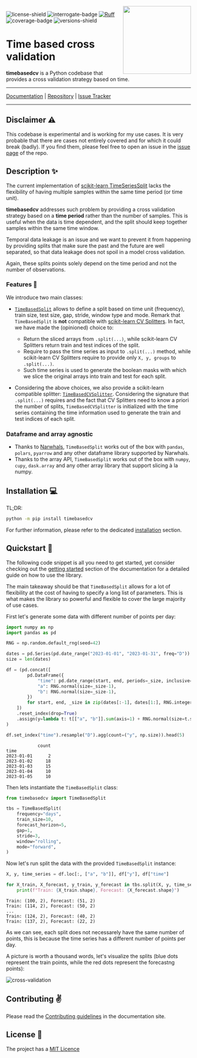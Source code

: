 <img src="https://raw.githubusercontent.com/FBruzzesi/timebasedcv/main/docs/img/timebasedcv-logo.svg" width=185 height=185 align="right">

![license-shield](https://img.shields.io/github/license/FBruzzesi/timebasedcv)
![interrogate-badge](https://raw.githubusercontent.com/FBruzzesi/timebasedcv/main/docs/img/interrogate-shield.svg)
[![Ruff](https://img.shields.io/endpoint?url=https://raw.githubusercontent.com/astral-sh/ruff/main/assets/badge/v2.json)](https://github.com/astral-sh/ruff)
![coverage-badge](https://raw.githubusercontent.com/FBruzzesi/timebasedcv/main/docs/img/coverage.svg)
![versions-shield](https://img.shields.io/pypi/pyversions/timebasedcv)

# Time based cross validation

**timebasedcv** is a Python codebase that provides a cross validation strategy based on time.

---

[Documentation](https://fbruzzesi.github.io/timebasedcv) | [Repository](https://github.com/fbruzzesi/timebasedcv) | [Issue Tracker](https://github.com/fbruzzesi/timebasedcv/issues)

---

## Disclaimer ⚠️

This codebase is experimental and is working for my use cases. It is very probable that there are cases not entirely covered and for which it could break (badly). If you find them, please feel free to open an issue in the [issue page](https://github.com/FBruzzesi/timebasedcv/issues/new) of the repo.

## Description ✨

The current implementation of [scikit-learn TimeSeriesSplit](https://scikit-learn.org/stable/modules/generated/sklearn.model_selection.TimeSeriesSplit.html) lacks the flexibility of having multiple samples within the same time period (or time unit).

**timebasedcv** addresses such problem by providing a cross validation strategy based on a **time period** rather than the number of samples. This is useful when the data is time dependent, and the split should keep together samples within the same time window.

Temporal data leakage is an issue and we want to prevent it from happening by providing splits that make sure the past and the future are well separated, so that data leakage does not spoil in a model cross validation.

Again, these splits points solely depend on the time period and not the number of observations.

### Features 📜

We introduce two main classes:

- [`TimeBasedSplit`](https://fbruzzesi.github.io/timebasedcv/api/timebasedcv/#timebasedcv.core.TimeBasedSplit) allows to define a split based on time unit (frequency), train size, test size, gap, stride, window type and mode. Remark that `TimeBasedSplit` is **not** compatible with [scikit-learn CV Splitters](https://scikit-learn.org/stable/common_pitfalls.html#id3). In fact, we have made the (opinioned) choice to:

  - Return the sliced arrays from `.split(...)`, while scikit-learn CV Splitters return train and test indices of the split.
  - Require to pass the time series as input to `.split(...)` method, while scikit-learn CV Splitters require to provide only `X, y, groups` to `.split(...)`.
  - Such time series is used to generate the boolean masks with which we slice the original arrays into train and test for each split.

- Considering the above choices, we also provide a scikit-learn compatible splitter: [`TimeBasedCVSplitter`](https://fbruzzesi.github.io/timebasedcv/api/sklearn/#timebasedcv.sklearn.TimeBasedCVSplitter). Considering the signature that `.split(...)` requires and the fact that CV Splitters need to know a priori the number of splits, `TimeBasedCVSplitter` is initialized with the time series containing the time information used to generate the train and test indices of each split.

### Dataframe and array agnostic

- Thanks to [Narwhals](https://narwhals-dev.github.io/narwhals/), `TimeBasedSplit` works out of the box with `pandas`, `polars`, `pyarrow` and any other dataframe library supported by Narwhals.
- Thanks to the array API, `TimeBasedSplit` works out of the box with `numpy`, `cupy`, `dask.array` and any other array library that support slicing à la numpy.

## Installation 💻

TL;DR:

```bash
python -m pip install timebasedcv
```

For further information, please refer to the dedicated [installation](https://fbruzzesi.github.io/timebasedcv/installation) section.

## Quickstart 🏃

The following code snippet is all you need to get started, yet consider checking out the [getting started](https://fbruzzesi.github.io/timebasedcv/user-guide/getting-started/) section of the documentation for a detailed guide on how to use the library.

The main takeaway should be that `TimeBasedSplit` allows for a lot of flexibility at the cost of having to specify a long list of parameters. This is what makes the library so powerful and flexible to cover the large majority of use cases.

First let's generate some data with different number of points per day:

```python
import numpy as np
import pandas as pd

RNG = np.random.default_rng(seed=42)

dates = pd.Series(pd.date_range("2023-01-01", "2023-01-31", freq="D"))
size = len(dates)

df = (pd.concat([
        pd.DataFrame({
            "time": pd.date_range(start, end, periods=_size, inclusive="left"),
            "a": RNG.normal(size=_size-1),
            "b": RNG.normal(size=_size-1),
        })
        for start, end, _size in zip(dates[:-1], dates[1:], RNG.integers(2, 24, size-1))
    ])
    .reset_index(drop=True)
    .assign(y=lambda t: t[["a", "b"]].sum(axis=1) + RNG.normal(size=t.shape[0])/25)
)

df.set_index("time").resample("D").agg(count=("y", np.size)).head(5)
```

```terminal
            count
time
2023-01-01      2
2023-01-02     18
2023-01-03     15
2023-01-04     10
2023-01-05     10
```

Then lets instantiate the `TimeBasedSplit` class:

```python
from timebasedcv import TimeBasedSplit

tbs = TimeBasedSplit(
    frequency="days",
    train_size=10,
    forecast_horizon=5,
    gap=1,
    stride=3,
    window="rolling",
    mode="forward",
)
```

Now let's run split the data with the provided `TimeBasedSplit` instance:

```py title="Generate the splits"
X, y, time_series = df.loc[:, ["a", "b"]], df["y"], df["time"]

for X_train, X_forecast, y_train, y_forecast in tbs.split(X, y, time_series=time_series):
    print(f"Train: {X_train.shape}, Forecast: {X_forecast.shape}")
```

```terminal
Train: (100, 2), Forecast: (51, 2)
Train: (114, 2), Forecast: (50, 2)
...
Train: (124, 2), Forecast: (40, 2)
Train: (137, 2), Forecast: (22, 2)
```

As we can see, each split does not necessarely have the same number of points, this is because the time series has a different number of points per day.

A picture is worth a thousand words, let's visualize the splits (blue dots represent the train points, while the red dots represent the forecastng points):

![cross-validation](docs/img/basic-cv-split.png)

## Contributing ✌️

Please read the [Contributing guidelines](https://fbruzzesi.github.io/timebasedcv/contribute/) in the documentation site.

## License 👀

The project has a [MIT Licence](https://github.com/FBruzzesi/timebasedcv/blob/main/LICENSE)
